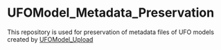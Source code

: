 # UFOModel_Metadata_Preservation
This repository is used for preservation of metadata files of UFO models created by [UFOModel_Upload](https://github.com/ThanosWang/UFOModel_Upload_Download)

